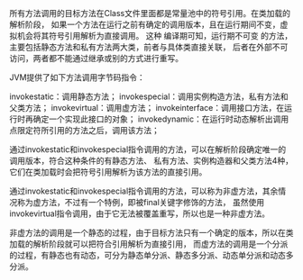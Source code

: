 所有方法调用的目标方法在Class文件里面都是常量池中的符号引用。在类加载的解析阶段，
    如果一个方法在运行之前有确定的调用版本，且在运行期间不变，虚拟机会将其符号引用解析为直接调用。
这种 编译期可知，运行期不可变 的方法，主要包括静态方法和私有方法两大类，前者与具体类直接关联，
    后者在外部不可访问，两者都不能通过继承或别的方式进行重写。


JVM提供了如下方法调用字节码指令：

invokestatic：调用静态方法；
invokespecial：调用实例构造方法，私有方法和父类方法；
invokevirtual：调用虚方法；
invokeinterface：调用接口方法，在运行时再确定一个实现此接口的对象；
invokedynamic：在运行时动态解析出调用点限定符所引用的方法之后，调用该方法；

通过invokestatic和invokespecial指令调用的方法，可以在解析阶段确定唯一的调用版本，符合这种条件的有静态方法、
私有方法、实例构造器和父类方法4种，它们在类加载时会把符号引用解析为该方法的直接引用。

通过invokestatic和invokespecial指令调用的方法，可以称为非虚方法，其余情况称为虚方法，不过有一个特例，即被final关键字修饰的方法，
虽然使用invokevirtual指令调用，由于它无法被覆盖重写，所以也是一种非虚方法。

非虚方法的调用是一个静态的过程，由于目标方法只有一个确定的版本，所以在类加载的解析阶段就可以把符合引用解析为直接引用，
而虚方法的调用是一个分派的过程，有静态也有动态，可分为静态单分派、静态多分派、动态单分派和动态多分派。